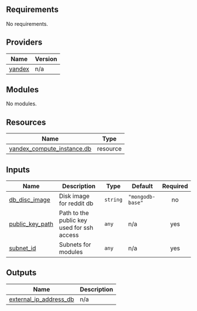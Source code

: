 <!-- BEGIN_TF_DOCS -->
## Requirements

No requirements.

## Providers

| Name | Version |
|------|---------|
| <a name="provider_yandex"></a> [yandex](#provider\_yandex) | n/a |

## Modules

No modules.

## Resources

| Name | Type |
|------|------|
| [yandex_compute_instance.db](https://registry.terraform.io/providers/hashicorp/yandex/latest/docs/resources/compute_instance) | resource |

## Inputs

| Name | Description | Type | Default | Required |
|------|-------------|------|---------|:--------:|
| <a name="input_db_disc_image"></a> [db\_disc\_image](#input\_db\_disc\_image) | Disk image for reddit db | `string` | `"mongodb-base"` | no |
| <a name="input_public_key_path"></a> [public\_key\_path](#input\_public\_key\_path) | Path to the public key used for ssh access | `any` | n/a | yes |
| <a name="input_subnet_id"></a> [subnet\_id](#input\_subnet\_id) | Subnets for modules | `any` | n/a | yes |

## Outputs

| Name | Description |
|------|-------------|
| <a name="output_external_ip_address_db"></a> [external\_ip\_address\_db](#output\_external\_ip\_address\_db) | n/a |
<!-- END_TF_DOCS -->
